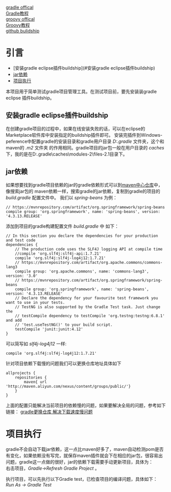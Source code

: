 [gradle offical](https://gradle.org/)  
[Gradle教程](http://www.yiibai.com/gradle/)   
[groovy offical](http://www.groovy-lang.org/)  
[Groovy教程](https://www.w3cschool.cn/groovy)  
[github bulidship](https://github.com/eclipse/buildship/blob/master/docs/user/Installation.md)

# 引言

* [安装gradle eclipse插件buildship](#安装gradle eclipse插件buildship)
* [jar依赖](#jar依赖)
* [项目执行](#项目执行)

本项目用于简单测试gradle项目管理工具。在测试项目前，要先安装装gradle eclipse 插件buildship。
## 安装gradle eclipse插件buildship
在创建gradle项目的过程中，如果在线安装失败的话，可以在eclipse的Marketplace软件库中安装指定的buildship插件即可。
安装完插件到Windows-peference中配置gradle的安装目录和gradle用户目录 *D:.gradle* 文件夹，这个和maven的 *.m2* 文件夹
的作用相同。gradle项目的jar包一般在用户目录的 *caches* 下，我的是在D:\.gradle\caches\modules-2\files-2.1目录下。
## jar依赖
如果想要找到gradle项目依赖的jar的gradle依赖形式可以到[maven中心仓库](http://mvnrepository.com/)中，像搜索jar包的
maven依赖一样，搜索gradle的jar依赖，复制到gradle的项目的 *build.gradle* 配置文件中。
我们以 *spring-beans* 为例：

```
// https://mvnrepository.com/artifact/org.springframework/spring-beans
compile group: 'org.springframework', name: 'spring-beans', version: '4.3.13.RELEASE'
```
添加到项目的gradle构建配置文件 *build.gradle* 中
如下：

```
// In this section you declare the dependencies for your production and test code
dependencies {
    // The production code uses the SLF4J logging API at compile time
    //compile 'org.slf4j:slf4j-api:1.7.21'
    compile 'org.slf4j:slf4j-log4j12:1.7.21'
    // https://mvnrepository.com/artifact/org.apache.commons/commons-lang3
	compile group: 'org.apache.commons', name: 'commons-lang3', version: '3.0'
    // https://mvnrepository.com/artifact/org.springframework/spring-beans
    compile group: 'org.springframework', name: 'spring-beans', version: '4.3.13.RELEASE'
    // Declare the dependency for your favourite test framework you want to use in your tests.
    // TestNG is also supported by the Gradle Test task. Just change the
    // testCompile dependency to testCompile 'org.testng:testng:6.8.1' and add
    // 'test.useTestNG()' to your build script.
    testCompile 'junit:junit:4.12'
}
```

可以简写如 *slf4j-log4j12* 一样:

```
compile 'org.slf4j:slf4j-log4j12:1.7.21'
```

针对项目依赖下载慢的问题我们可以更换仓库地址具体如下

```
allprojects {
    repositories {
        maven{ url 'http://maven.aliyun.com/nexus/content/groups/public/'}
    }
}
```
上面的配置只能解决当前项目的依赖慢的问题，如果要解决全局的问题，参考如下链接：
[gradle更换仓库 解决下载速度慢问题](http://www.jianshu.com/p/ac4b7302200b)

# 项目执行
gradle不会自动下载jar依赖，这一点比maven好多了，maven自动检测pom是否有变化，如果依赖没有写完，就保存maven插件就会下在相应的jar包，很容易出问题，gradle这一点做的很好，jar的依赖下载需要手动更新项目，具体为：    
右击项目，*Gradle->Refresh Gradle Project* 。   

执行项目，可以先执行以下Gradle test，已检查项目的编译问题，具体如下：  
*Run As -> Gradle Test*
